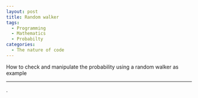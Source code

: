 ```yaml
---
layout: post
title: Random walker
tags:
  - Programming
  - Mathematics
  - Probabilty
categories:
  - The nature of code
---
```


How to check and manipulate the probability using a random walker as example

---

.
